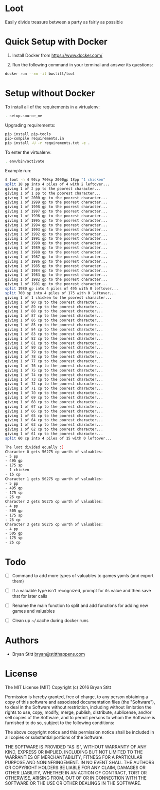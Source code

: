 # Loot

Easily divide treasure between a party as fairly as possible


# Quick Setup with Docker

1. Install Docker from https://www.docker.com/

2. Run the following command in your terminal and answer its questions:
```bash
docker run --rm -it bwstitt/loot
```

# Setup without Docker

To install all of the requirements in a virtualenv:
```bash
. setup.source_me
```

Upgrading requirements:
```bash
pip install pip-tools
pip-compile requirements.in
pip install -U -r requirements.txt -e .
```

To enter the virtualenv:
```bash
. env/bin/activate
```

Example run:

```bash
$ loot -n 4 90cp 700sp 2000gp 18pp "1 chicken"
split 18 pp into 4 piles of 4 with 2 leftover...
giving 1 of 2 pp to the poorest character...
giving 1 of 1 pp to the poorest character...
giving 1 of 2000 gp to the poorest character...
giving 1 of 1999 gp to the poorest character...
giving 1 of 1998 gp to the poorest character...
giving 1 of 1997 gp to the poorest character...
giving 1 of 1996 gp to the poorest character...
giving 1 of 1995 gp to the poorest character...
giving 1 of 1994 gp to the poorest character...
giving 1 of 1993 gp to the poorest character...
giving 1 of 1992 gp to the poorest character...
giving 1 of 1991 gp to the poorest character...
giving 1 of 1990 gp to the poorest character...
giving 1 of 1989 gp to the poorest character...
giving 1 of 1988 gp to the poorest character...
giving 1 of 1987 gp to the poorest character...
giving 1 of 1986 gp to the poorest character...
giving 1 of 1985 gp to the poorest character...
giving 1 of 1984 gp to the poorest character...
giving 1 of 1983 gp to the poorest character...
giving 1 of 1982 gp to the poorest character...
giving 1 of 1981 gp to the poorest character...
split 1980 gp into 4 piles of 495 with 0 leftover...
split 700 sp into 4 piles of 175 with 0 leftover...
giving 1 of 1 chicken to the poorest character...
giving 1 of 90 cp to the poorest character...
giving 1 of 89 cp to the poorest character...
giving 1 of 88 cp to the poorest character...
giving 1 of 87 cp to the poorest character...
giving 1 of 86 cp to the poorest character...
giving 1 of 85 cp to the poorest character...
giving 1 of 84 cp to the poorest character...
giving 1 of 83 cp to the poorest character...
giving 1 of 82 cp to the poorest character...
giving 1 of 81 cp to the poorest character...
giving 1 of 80 cp to the poorest character...
giving 1 of 79 cp to the poorest character...
giving 1 of 78 cp to the poorest character...
giving 1 of 77 cp to the poorest character...
giving 1 of 76 cp to the poorest character...
giving 1 of 75 cp to the poorest character...
giving 1 of 74 cp to the poorest character...
giving 1 of 73 cp to the poorest character...
giving 1 of 72 cp to the poorest character...
giving 1 of 71 cp to the poorest character...
giving 1 of 70 cp to the poorest character...
giving 1 of 69 cp to the poorest character...
giving 1 of 68 cp to the poorest character...
giving 1 of 67 cp to the poorest character...
giving 1 of 66 cp to the poorest character...
giving 1 of 65 cp to the poorest character...
giving 1 of 64 cp to the poorest character...
giving 1 of 63 cp to the poorest character...
giving 1 of 62 cp to the poorest character...
giving 1 of 61 cp to the poorest character...
split 60 cp into 4 piles of 15 with 0 leftover...

The loot divided equally :)
Character 0 gets 56275 cp worth of valuables:
- 5 pp
- 495 gp
- 175 sp
- 1 chicken
- 15 cp
Character 1 gets 56275 cp worth of valuables:
- 5 pp
- 495 gp
- 175 sp
- 25 cp
Character 2 gets 56275 cp worth of valuables:
- 4 pp
- 505 gp
- 175 sp
- 25 cp
Character 3 gets 56275 cp worth of valuables:
- 4 pp
- 505 gp
- 175 sp
- 25 cp
```


# Todo

 * [ ] Command to add more types of valuables to games yamls (and export them)
 * [ ] If a valuable type isn't recognized, prompt for its value and then save that for later calls
 * [ ] Rename the main function to split and add functions for adding new games and valuables
 * [ ] Clean up ~/.cache during docker runs


# Authors

- Bryan Stitt <bryan@stitthappens.com>


# License

The MIT License (MIT)
Copyright (c) 2016 Bryan Stitt

Permission is hereby granted, free of charge, to any person obtaining a copy of this software and associated documentation files (the "Software"), to deal in the Software without restriction, including without limitation the rights to use, copy, modify, merge, publish, distribute, sublicense, and/or sell copies of the Software, and to permit persons to whom the Software is furnished to do so, subject to the following conditions:

The above copyright notice and this permission notice shall be included in all copies or substantial portions of the Software.

THE SOFTWARE IS PROVIDED "AS IS", WITHOUT WARRANTY OF ANY KIND, EXPRESS OR IMPLIED, INCLUDING BUT NOT LIMITED TO THE WARRANTIES OF MERCHANTABILITY, FITNESS FOR A PARTICULAR PURPOSE AND NONINFRINGEMENT. IN NO EVENT SHALL THE AUTHORS OR COPYRIGHT HOLDERS BE LIABLE FOR ANY CLAIM, DAMAGES OR OTHER LIABILITY, WHETHER IN AN ACTION OF CONTRACT, TORT OR OTHERWISE, ARISING FROM, OUT OF OR IN CONNECTION WITH THE SOFTWARE OR THE USE OR OTHER DEALINGS IN THE SOFTWARE.
